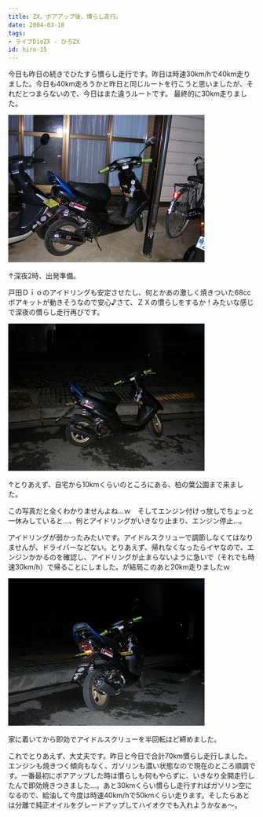 ```yaml
---
title: ZX、ボアアップ後、慣らし走行。
date: 2004-03-18
tags:
- ライブDioZX - ひろZX
id: hiro-15
---
```



<p class="sentence spacing10">今日も昨日の続きでひたすら慣らし走行です。昨日は時速30km/hで40km走りました。今日も40km走ろうかと昨日と同じルートを行こうと思いましたが、それだとつまらないので、今日はまた違うルートです。 最終的に30km走りました。</p>
<div class="center spacing"><img src="/photo/diary/2004.03.18_zx1.jpg" alt=""></div>
<p class="sentence">↑深夜2時、出発準備。</p>
<p class="sentence spacing10">戸田Ｄｉｏのアイドリングも安定させたし、何とかあの激しく焼きついた68ccボアキットが動きそうなので安心♪さて、ＺＸの慣らしをするか！みたいな感じで深夜の慣らし走行再びです。 </p>
<div class="center spacing"><img src="/photo/diary/2004.03.18_zx2.jpg" alt=""></div>
<p class="sentence">↑とりあえず、自宅から10kmくらいのところにある、柏の葉公園まで来ました。</p>
<p class="sentence">この写真だと全くわかりませんよね...ｗ　そしてエンジン付けっ放しでちょっと一休みしていると...、何とアイドリングがいきなり止まり、エンジン停止...。</p>
<p class="sentence spacing10">アイドリングが弱かったみたいです。アイドルスクリューで調節しなくてはなりませんが、ドライバーなどない。とりあえず、帰れなくなったらイヤなので、エンジンかかるのを確認し、アイドリングが止まらないように急いで（それでも時速30km/h）で帰ることにしました。が結局このあと20km走りましたｗ</p>
<div class="center spacing"><img src="/photo/diary/2004.03.18_zx3.jpg" alt=""></div>
<p class="sentence">家に着いてから即効でアイドルスクリューを半回転ほど締めました。</p>
<p class="sentence">これでとりあえず、大丈夫です。昨日と今日で合計70km慣らし走行しました。エンジンも焼きつく傾向もなく、ガソリンも濃い状態なので現在のところ順調です。一番最初にボアアップした時は慣らしも何もやらずに、いきなり全開走行したんで即効焼きつきました...。あと30kmくらい慣らし走行すればガソリン空になるので、給油して今度は時速40km/hで50kmくらい走ります。そしたらあとは分離で純正オイルをグレードアップしてハイオクでも入れようかなぁ～。</p>
